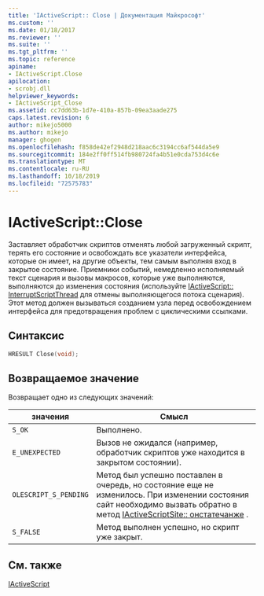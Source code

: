 ```yaml
---
title: 'IActiveScript:: Close | Документация Майкрософт'
ms.custom: ''
ms.date: 01/18/2017
ms.reviewer: ''
ms.suite: ''
ms.tgt_pltfrm: ''
ms.topic: reference
apiname:
- IActiveScript.Close
apilocation:
- scrobj.dll
helpviewer_keywords:
- IActiveScript_Close
ms.assetid: cc7dd63b-1d7e-410a-857b-09ea3aade275
caps.latest.revision: 6
author: mikejo5000
ms.author: mikejo
manager: ghogen
ms.openlocfilehash: f858de42ef2948d218aac6c3194cc6af544da5e9
ms.sourcegitcommit: 184e2ff0ff514fb980724fa4b51e0cda753d4c6e
ms.translationtype: MT
ms.contentlocale: ru-RU
ms.lasthandoff: 10/18/2019
ms.locfileid: "72575783"
---
```

# <a name="iactivescriptclose"></a>IActiveScript::Close
Заставляет обработчик скриптов отменять любой загруженный скрипт, терять его состояние и освобождать все указатели интерфейса, которые он имеет, на другие объекты, тем самым выполняя вход в закрытое состояние. Приемники событий, немедленно исполняемый текст сценария и вызовы макросов, которые уже выполняются, выполняются до изменения состояния (используйте [IActiveScript:: InterruptScriptThread](../../winscript/reference/iactivescript-interruptscriptthread.md) для отмены выполняющегося потока сценария). Этот метод должен вызываться созданием узла перед освобождением интерфейса для предотвращения проблем с циклическими ссылками.  
  
## <a name="syntax"></a>Синтаксис  
  
```cpp
HRESULT Close(void);  
```  
  
## <a name="return-value"></a>Возвращаемое значение  
 Возвращает одно из следующих значений:  
  
|значения|Смысл|  
|-----------|-------------|  
|`S_OK`|Выполнено.|  
|`E_UNEXPECTED`|Вызов не ожидался (например, обработчик скриптов уже находится в закрытом состоянии).|  
|`OLESCRIPT_S_PENDING`|Метод был успешно поставлен в очередь, но состояние еще не изменилось. При изменении состояния сайт необходимо вызвать обратно в метод [IActiveScriptSite:: онстатечанже](../../winscript/reference/iactivescriptsite-onstatechange.md) .|  
|`S_FALSE`|Метод выполнен успешно, но скрипт уже закрыт.|  
  
## <a name="see-also"></a>См. также  
 [IActiveScript](../../winscript/reference/iactivescript.md)